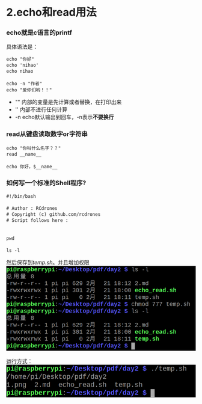# 2.echo和read用法

### echo就是c语言的printf
具体语法是： 

```
echo "你好"
echo 'nihao'
echo nihao

echo -n "作者"
echo "爱你们哟！！"

```

* ""		内部的变量是先计算或者替换，在打印出来
* ''		内部不进行任何计算
* -n		echo默认输出到回车，-n表示**不要换行**

### read从键盘读取数字or字符串

```
echo "你叫什么名字？？"
read __name__

echo 你好，$__name__

```


### 如何写一个标准的Shell程序?

```
#!/bin/bash

# Author : RCdrones
# Copyright (c) github.com/rcdrones
# Script follows here :


pwd

ls -l

```

然后保存到*temp.sh*。并且增加权限
![](1.png)

运行方式：
![](2.png)
